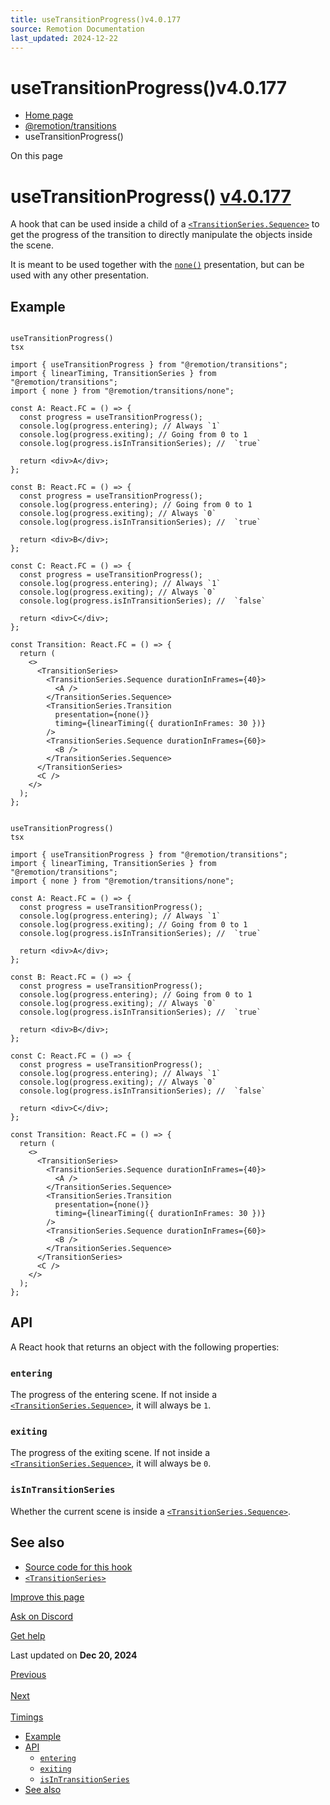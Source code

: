 ```yaml
---
title: useTransitionProgress()v4.0.177
source: Remotion Documentation
last_updated: 2024-12-22
---
```


# useTransitionProgress()v4.0.177

- [Home page](/)
- [@remotion/transitions](/docs/transitions/)
- useTransitionProgress()

On this page

# useTransitionProgress() [v4.0.177](https://github.com/remotion-dev/remotion/releases/v4.0.177)

A hook that can be used inside a child of a [`<TransitionSeries.Sequence>`](/docs/transitions/transitionseries) to get the progress of the transition to directly manipulate the objects inside the scene.

It is meant to be used together with the [`none()`](/docs/transitions/presentations/none) presentation, but can be used with any other presentation.

## Example [​](\#example "Direct link to Example")

```

useTransitionProgress()
tsx

import { useTransitionProgress } from "@remotion/transitions";
import { linearTiming, TransitionSeries } from "@remotion/transitions";
import { none } from "@remotion/transitions/none";

const A: React.FC = () => {
  const progress = useTransitionProgress();
  console.log(progress.entering); // Always `1`
  console.log(progress.exiting); // Going from 0 to 1
  console.log(progress.isInTransitionSeries); //  `true`

  return <div>A</div>;
};

const B: React.FC = () => {
  const progress = useTransitionProgress();
  console.log(progress.entering); // Going from 0 to 1
  console.log(progress.exiting); // Always `0`
  console.log(progress.isInTransitionSeries); //  `true`

  return <div>B</div>;
};

const C: React.FC = () => {
  const progress = useTransitionProgress();
  console.log(progress.entering); // Always `1`
  console.log(progress.exiting); // Always `0`
  console.log(progress.isInTransitionSeries); //  `false`

  return <div>C</div>;
};

const Transition: React.FC = () => {
  return (
    <>
      <TransitionSeries>
        <TransitionSeries.Sequence durationInFrames={40}>
          <A />
        </TransitionSeries.Sequence>
        <TransitionSeries.Transition
          presentation={none()}
          timing={linearTiming({ durationInFrames: 30 })}
        />
        <TransitionSeries.Sequence durationInFrames={60}>
          <B />
        </TransitionSeries.Sequence>
      </TransitionSeries>
      <C />
    </>
  );
};
```

```

useTransitionProgress()
tsx

import { useTransitionProgress } from "@remotion/transitions";
import { linearTiming, TransitionSeries } from "@remotion/transitions";
import { none } from "@remotion/transitions/none";

const A: React.FC = () => {
  const progress = useTransitionProgress();
  console.log(progress.entering); // Always `1`
  console.log(progress.exiting); // Going from 0 to 1
  console.log(progress.isInTransitionSeries); //  `true`

  return <div>A</div>;
};

const B: React.FC = () => {
  const progress = useTransitionProgress();
  console.log(progress.entering); // Going from 0 to 1
  console.log(progress.exiting); // Always `0`
  console.log(progress.isInTransitionSeries); //  `true`

  return <div>B</div>;
};

const C: React.FC = () => {
  const progress = useTransitionProgress();
  console.log(progress.entering); // Always `1`
  console.log(progress.exiting); // Always `0`
  console.log(progress.isInTransitionSeries); //  `false`

  return <div>C</div>;
};

const Transition: React.FC = () => {
  return (
    <>
      <TransitionSeries>
        <TransitionSeries.Sequence durationInFrames={40}>
          <A />
        </TransitionSeries.Sequence>
        <TransitionSeries.Transition
          presentation={none()}
          timing={linearTiming({ durationInFrames: 30 })}
        />
        <TransitionSeries.Sequence durationInFrames={60}>
          <B />
        </TransitionSeries.Sequence>
      </TransitionSeries>
      <C />
    </>
  );
};
```

## API [​](\#api "Direct link to API")

A React hook that returns an object with the following properties:

### `entering` [​](\#entering "Direct link to entering")

The progress of the entering scene. If not inside a [`<TransitionSeries.Sequence>`](/docs/transitions/transitionseries), it will always be `1`.

### `exiting` [​](\#exiting "Direct link to exiting")

The progress of the exiting scene. If not inside a [`<TransitionSeries.Sequence>`](/docs/transitions/transitionseries), it will always be `0`.

### `isInTransitionSeries` [​](\#isintransitionseries "Direct link to isintransitionseries")

Whether the current scene is inside a [`<TransitionSeries.Sequence>`](/docs/transitions/transitionseries).

## See also [​](\#see-also "Direct link to See also")

- [Source code for this hook](https://github.com/remotion-dev/remotion/blob/main/packages/transitions/src/use-transition-progress.ts)
- [`<TransitionSeries>`](/docs/transitions/transitionseries)

[Improve this page](https://github.com/remotion-dev/remotion/edit/main/packages/docs/docs/transitions/use-transition-progress.mdx)

[Ask on Discord](https://remotion.dev/discord)

[Get help](/docs/get-help)

Last updated on **Dec 20, 2024**

[Previous\
\
<TransitionSeries>](/docs/transitions/transitionseries) [Next\
\
Timings](/docs/transitions/timings/)

- [Example](#example)
- [API](#api)
  - [`entering`](#entering)
  - [`exiting`](#exiting)
  - [`isInTransitionSeries`](#isintransitionseries)
- [See also](#see-also)
